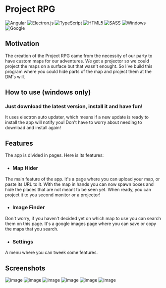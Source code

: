 # Project RPG
![Angular](https://img.shields.io/badge/Angular-DD0031?style=for-the-badge&logo=angular&logoColor=white)
![Electron.js](https://img.shields.io/badge/Electron-191970?style=for-the-badge&logo=Electron&logoColor=white)
![TypeScript](https://img.shields.io/badge/typescript-%23007ACC.svg?style=for-the-badge&logo=typescript&logoColor=white)
![HTML5](https://img.shields.io/badge/html5-%23E34F26.svg?style=for-the-badge&logo=html5&logoColor=white)
![SASS](https://img.shields.io/badge/SASS-hotpink.svg?style=for-the-badge&logo=SASS&logoColor=white)
![Windows](https://img.shields.io/badge/Windows-0078D6?style=for-the-badge&logo=windows&logoColor=white)
![Google](https://img.shields.io/badge/google-4285F4?style=for-the-badge&logo=google&logoColor=white)

## Motivation
The creation of the Project RPG came from the necessity of our party to have custom maps for our adventures. We got a projector so we could project the maps on a surface but that wasn't enought. So I've build this program where you could hide parts of the map and project them at the DM's will.

## How to use (windows only)
### Just download the latest version, install it and have fun!

It uses electron auto updater, which  means if a new update is ready to install the app will notify you! Don't have to worry about needing to download and install again!

## Features
The app is divided in pages. Here is its features:

- ### Map Hider
The main feature of the app. It's a page where you can upload your map, or paste its URL to it. With the map in hands you can now spawn boxes and hide the places that are not meant to be seen yet. When ready, you can project it to you second monitor or a projector!

- ### Image Finder
Don't worry, if you haven't decided yet on which map to use you can search them on this page. It's a google images page where you can save or copy the maps that you search.

- ### Settings
A menu where you can tweek some features.

## Screenshots
![image](https://github.com/otavioassis-git/project-rpg/assets/72041544/3a4088b5-f05f-4c1b-a5df-29c3214f3bbd)
![image](https://github.com/otavioassis-git/project-rpg/assets/72041544/377a1999-eca8-4e95-8e20-f690d0724efb)
![image](https://github.com/otavioassis-git/project-rpg/assets/72041544/a0ffc532-39db-487b-9146-398ec3db4934)
![image](https://github.com/otavioassis-git/project-rpg/assets/72041544/a94b9e83-b5a6-495f-9d14-33e4133f21d5)
![image](https://github.com/otavioassis-git/project-rpg/assets/72041544/66ce812a-4cb5-4ac6-98b0-2dc503dc82bd)
![image](https://github.com/otavioassis-git/project-rpg/assets/72041544/05ffc546-debc-4525-9af6-2fbd9515fefa)

